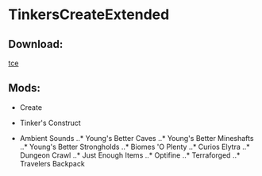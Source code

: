# TinkersCreateExtended
## Download:
[tce](https://minhaskamal.github.io/DownGit/#/home?url=https://github.com/Minecraft-Modpack-AHIT/Create_TinkersConstruct/tree/main/mods)

## Mods:
- Create
+ Tinker's Construct
* Ambient Sounds
..* Young's Better Caves
..* Young's Better Mineshafts
..* Young's Better Strongholds
..* Biomes 'O Plenty
..* Curios Elytra
..* Dungeon Crawl
..* Just Enough Items
..* Optifine
..* Terraforged
..* Travelers Backpack

